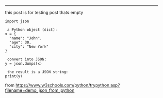 ---

this post is for testing post thats empty

```
import json

 a Python object (dict):
x = {
  "name": "John",
  "age": 30,
  "city": "New York"
}

 convert into JSON:
y = json.dumps(x)

 the result is a JSON string:
print(y)

```
from https://www.w3schools.com/python/trypython.asp?filename=demo_json_from_python